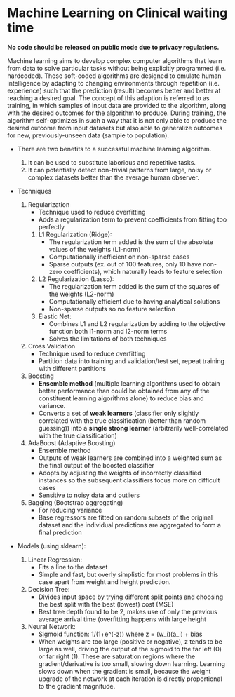 # Machine Learning on Clinical waiting time
**No code should be released on public mode due to privacy regulations.**     

Machine learning aims to develop complex computer algorithms that learn from
data to solve particular tasks without being explicitly programmed (i.e. hardcoded).
These soft-coded algorithms are designed to emulate
human intelligence by adapting to changing environments through repetition
(i.e. experience) such that the prediction (result) becomes better and better at reaching a desired
goal. The concept of this adaption is referred to as training, in which samples of
input data are provided to the algorithm, along with the desired outcomes
for the algorithm to produce. During training, the algorithm self-optimizes in
such a way that it is not only able to produce the desired outcome from input
datasets but also able to generalize outcomes for new, previously-unseen data (sample to population).

- There are two benefits to a successful machine learning algorithm. 
  1. It can be used to substitute laborious and repetitive tasks. 
  2. It can potentially detect non-trivial patterns from large, noisy
or complex datasets better than the average human observer. 


- Techniques
	1. Regularization
		- Technique used to reduce overfitting
		- Adds a regularization term to prevent coefficients from fitting too perfectly
		1. L1 Regularization (Ridge):
			- The regularization term added is the sum of the absolute values of the weights (L1-norm)
			- Computationally inefficient on non-sparse cases
			- Sparse outputs (ex. out of 100 features, only 10 have non-zero coefficients), which naturally leads to feature selection
		1. L2 Regularization (Lasso):
			- The regularization term added is the sum of the squares of the weights (L2-norm)
			- Computationally efficient due to having analytical solutions
			- Non-sparse outputs so no feature selection
		1. Elastic Net:
			- Combines L1 and L2 regularization by adding to the objective function both l1-norm and l2-norm terms
			- Solves the limitations of both techniques
	1. Cross Validation
		- Technique used to reduce overfitting
		- Partition data into training and validation/test set, repeat training with different partitions
	1. Boosting
		- **Ensemble method** (multiple learning algorithms used to obtain better performance than could be obtained from any of the constituent learning algorithms alone) to reduce bias and variance.
		- Converts a set of **weak learners** (classifier only slightly correlated with the true classification (better than random guessing)) into a **single strong learner** (arbitrarily well-correlated with the true classification)
	1. AdaBoost (Adaptive Boosting)
		- Ensemble method
		- Outputs of weak learners are combined into a weighted sum as the final output of the boosted classifier
		- Adopts by adjusting the weights of incorrectly classified instances so the subsequent classifiers focus more on difficult cases
		- Sensitive to noisy data and outliers
	1. Bagging (Bootstrap aggregating)
		- For reducing variance
		- Base regressors are fitted on random subsets of the original dataset and the individual predictions are aggregated to form a final prediction
- Models (using sklearn):
	1. Linear Regression:
		- Fits a line to the dataset
		- Simple and fast, but overly simplistic for most problems in this case apart from weight and height prediction.
	1. Decision Tree:
		- Divides input space by trying different split points and choosing the best split with the best (lowest) cost (MSE)
		- Best tree depth found to be 2, makes use of only the previous average arrival time (overfitting happens with large height
	1. Neural Network:
		- Sigmoid function: 1/(1+e^(-z)) where z = (w_i)(a_i) + bias
		- When weights are too large (positive or negative), z tends to be large as well, driving the output of the sigmoid to the far left (0) or far right (1). These are saturation regions where the gradient/derivative is too small, slowing down learning. Learning slows down when the gradient is small, because the weight upgrade of the network at each iteration is directly proportional to the gradient magnitude.
